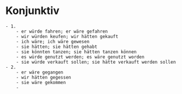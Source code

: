 # Konjunktiv
	- 1.
		- er würde fahren; er wäre gefahren
		- wir würden keufen; wir hätten gekauft
		- ich wäre; ich wäre gewesen
		- sie hätten; sie hätten gehabt
		- sie könnten tanzen; sie hätten tanzen können
		- es würde genutzt werden; es wäre genutzt worden
		- sie würde verkauft sollen; sie hätte verkauft werden sollen
	- 2.
		- er wäre gegangen
		- wir hätten gegessen
		- sie wäre gekommen
		-